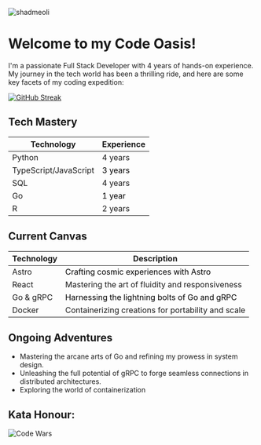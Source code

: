 ![shadmeoli](https://github.com/shadmeoli/shadmeoli/assets/85517013/70112b6e-6b24-4507-964c-5d7dfb034101)

# Welcome to my Code Oasis!

I'm a passionate Full Stack Developer with 4 years of hands-on experience. My journey in the tech world has been a thrilling ride, and here are some key facets of my coding expedition:

[![GitHub Streak](https://streak-stats.demolab.com?user=shadmeoli&theme=vue-dark&hide_border=true&border_radius=15&date_format=M%20j%5B%2C%20Y%5D)](https://git.io/streak-stats)

## Tech Mastery

| Technology            | Experience |
|-----------------------|------------|
| Python                | <span style="color:jgray;">4 years</span>    |
| TypeScript/JavaScript| <span style="color:black;">3 years</span>    |
| SQL                   | <span style="color:jgray;">4 years</span>    |
| Go                    | <span style="color:black;">1 year</span>     |
| R                     | <span style="color:jgray;">2 years</span>    |

## Current Canvas

| Technology            | Description                                           |
|-----------------------|-------------------------------------------------------|
| Astro                 | <span style="color:black;">Crafting cosmic experiences with Astro</span>                |
| React                 | <span style="color:jgray;">Mastering the art of fluidity and responsiveness</span>     |
| Go & gRPC             | <span style="color:black;">Harnessing the lightning bolts of Go and gRPC</span>        |
| Docker                | <span style="color:jgray;">Containerizing creations for portability and scale</span>   |

## Ongoing Adventures

- Mastering the arcane arts of Go and refining my prowess in system design.
- Unleashing the full potential of gRPC to forge seamless connections in distributed architectures.
- Exploring the world of containerization

## **Kata Honour:**
![Code Wars](https://www.codewars.com/users/shadmeoli/badges/large)
